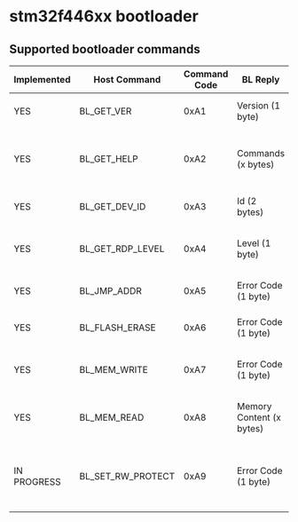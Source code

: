 # stm32f446xx bootloader

## Supported bootloader commands
| Implemented | Host Command      | Command Code | BL Reply                 | Description                                              |
| ----------- | ----------------- | ------------ | ------------------------ | -------------------------------------------------------- |
| YES         | BL_GET_VER        | 0xA1         | Version (1 byte)         | Get the bootloader version                               |
| YES         | BL_GET_HELP       | 0xA2         | Commands (x bytes)       | Get all commands supported by the bootloader             |
| YES         | BL_GET_DEV_ID     | 0xA3         | Id (2 bytes)             | Get device identification number                         |
| YES         | BL_GET_RDP_LEVEL  | 0xA4         | Level (1 byte)           | Get FLASH read protection level                          |
| YES         | BL_JMP_ADDR       | 0xA5         | Error Code (1 byte)      | Jump to specified address                                |
| YES         | BL_FLASH_ERASE    | 0xA6         | Error Code (1 byte)      | Erase sector(s) of the FLASH                             |
| YES         | BL_MEM_WRITE      | 0xA7         | Error Code (1 byte)      | Write to FLASH memory of the MCU                         |
| YES         | BL_MEM_READ       | 0xA8         | Memory Content (x bytes) | Read from FLASH memory of the MCU                        |
| IN PROGRESS | BL_SET_RW_PROTECT | 0xA9         | Error Code (1 byte)      | Enable or disable read/write protection of FLASH sectors |
